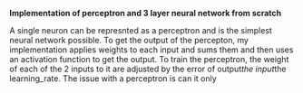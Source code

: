 **Implementation of perceptron and 3 layer neural network from scratch**

A single neuron can be represnted as a perceptron and is the simplest neural network possible.
To get the output of the percepton, my implementation applies weights to each input and sums them and then uses an activation function to get the output.
To train the perceptron, the weight of each of the 2 inputs to it are adjusted by the error of output*the input*the learning_rate. 
The issue with a perceptron is can it only 
